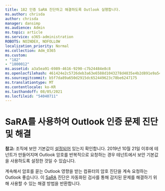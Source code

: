 ```yaml
---
title: 182 인증 SaRA 진단하고 해결하도록 Outlook 실행합니다.
ms.author: chrisda
author: chrisda
manager: dansimp
ms.audience: Admin
ms.topic: article
ms.service: o365-administration
ROBOTS: NOINDEX, NOFOLLOW
localization_priority: Normal
ms.collection: Adm_O365
ms.custom:
- "182"
- "1800012"
ms.assetid: a3a5ea91-6989-4616-9290-c7b24484e8c8
ms.openlocfilehash: 461424e2c5726deb3a63e6588d1043278d4835e4b2d891e9a5413d54bc445a72
ms.sourcegitcommit: b5f7da89a650d2915dc652449623c78be6247175
ms.translationtype: MT
ms.contentlocale: ko-KR
ms.lasthandoff: 08/05/2021
ms.locfileid: "54040711"
---
```

# <a name="use-sara-to-diagnose-and-resolve-outlook-authentication-issues"></a>SaRA를 사용하여 Outlook 인증 문제 진단 및 해결

**참고:** 조직에 보안 기본값이 [설정되어](https://aka.ms/securitydefaults) 있는지 확인합니다. 2019년 10월 21일 이후에 테넌트가 만들어지며 Outlook 암호를 반복적으로 요청하는  경우 테넌트에서 보안 기본값을 사용하도록 설정한 것일 수 있습니다.

계속해서 암호를 묻는 Outlook 영향을 받는 컴퓨터의 암호 진단을 계속 요청하는 Outlook 좋습니다. [](https://aka.ms/SaRA-OutlookPwdPrompt-Alchemy) 이 [SaRA](https://diagnostics.office.com/#/) 진단은 자동화된 검사를 통해 감지된 문제를 해결하기 위해 사용할 수 있는 해결 방법을 반환합니다.
